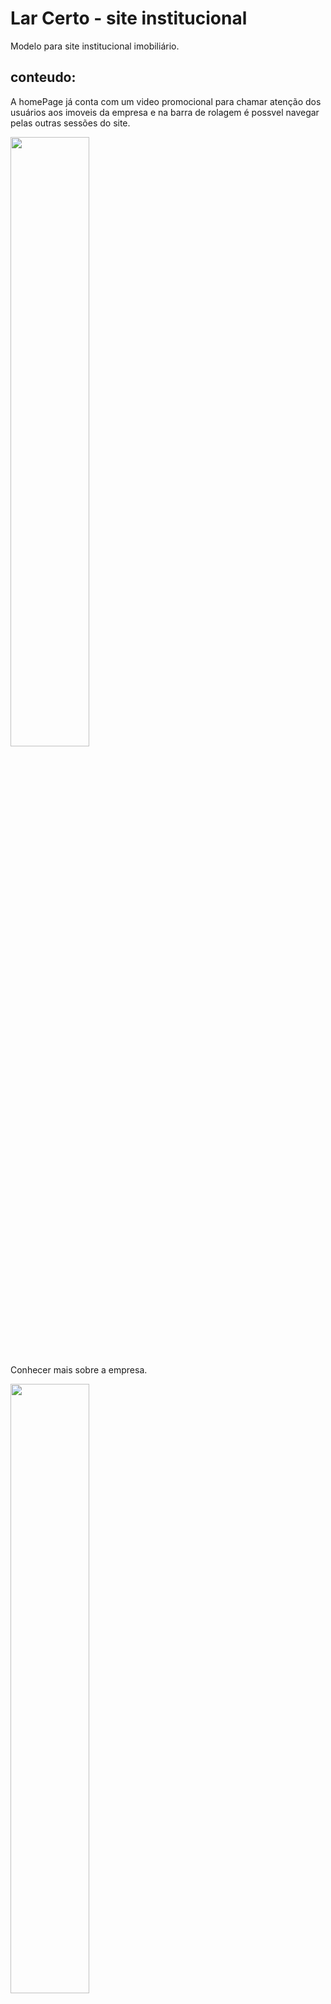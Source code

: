 ﻿# Lar Certo - site institucional
Modelo para site institucional imobiliário.
## conteudo:
A homePage já conta com um video promocional para chamar atenção dos usuários aos imoveis da empresa e na barra de rolagem é possvel navegar pelas outras sessões do site.

<img src="https://github.com/user-attachments/assets/44688a65-ecb4-4e39-b243-1012ad1ba770" width="50%">

Conhecer mais sobre a empresa.  

<img src="https://github.com/user-attachments/assets/86565432-d122-48c3-a830-90a7220c03b1" width=50%>

Ter rápido acesso aos produtos da mesma.  

<img src="https://github.com/user-attachments/assets/c260726e-4ac7-494f-b526-c9393d9d4228" width=50%>

Conhecer o que falam da sua empresa.  

<img src="https://github.com/user-attachments/assets/d165293b-dec7-4e15-be4c-a8077832fd3c" width=50%>

Alem da capacidade de ficar por dentro das noticias mais recentes do mercado imobiliário.  

<img src="https://github.com/user-attachments/assets/69345b86-498b-43ff-9608-bac40a61900b" width=50%>

Alem disso o cabeçalho sempre ficará a mostra para fácil acesso às outras páginas do site.

## projeto feito com: 
<div>
<img align ='center' alt='Html5' height='50px' src="https://cdn.jsdelivr.net/gh/devicons/devicon/icons/html5/html5-original.svg" />
<img align='center' alt='CSS3'height='50px'src="https://cdn.jsdelivr.net/gh/devicons/devicon/icons/css3/css3-original.svg" />
<img align='center' alt='Javascript' height='50px' src="https://cdn.jsdelivr.net/gh/devicons/devicon/icons/javascript/javascript-original.svg" />
</div>
... em andamento ...
